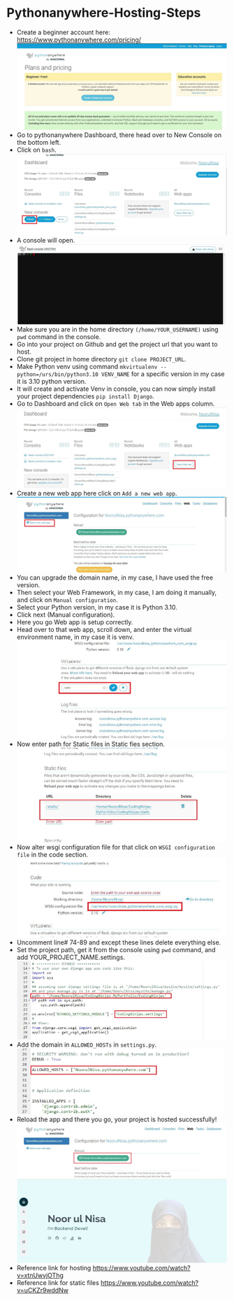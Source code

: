 # Pythonanywhere-Hosting-Steps

- Create a beginner account here: https://www.pythonanywhere.com/pricing/ ![Dashboard](https://github.com/noorulnisa2k/Pythonanywhere-Hosting-Steps/blob/main/1.JPG) 
- Go to pythonanywhere Dashboard, there head over to New Console on the bottom left.
- Click on `bash`.  ![Bash](https://github.com/noorulnisa2k/Pythonanywhere-Hosting-Steps/blob/main/2.JPG) 
- A console will open. ![Console](https://github.com/noorulnisa2k/Pythonanywhere-Hosting-Steps/blob/main/3.JPG) 
- Make sure you are in the home directory `(/home/YOUR_USERNAME)` using `pwd` command in the console.
- Go into your project on Github and get the project url that you want to host.
- Clone git project in home directory `git clone PROJECT_URL`.
- Make Python venv using command `mkvirtualenv --python=/urs/bin/python3.10 VENV_NAME` for a specific version in my case it is 3.10 python version.
- It will create and activate Venv in console, you can now simply install your project dependencies `pip install Django`.
- Go to Dashboard and click on `Open Web tab` in the Web apps column. ![Web apps](https://github.com/noorulnisa2k/Pythonanywhere-Hosting-Steps/blob/main/4.JPG) 
- Create a new web app here click on `Add a new web app`. ![Create Web app](https://github.com/noorulnisa2k/Pythonanywhere-Hosting-Steps/blob/main/5.JPG) 
- You can upgrade the domain name, in my case, I have used the free version.
- Then select your Web Framework, in my case, I am doing it manually, and click on `Manual configuration`.
- Select your Python version, in my case it is Python 3.10.
- Click next (Manual configuration).
- Here you go Web app is setup correctly.
- Head over to that web app, scroll down, and enter the virtual environment name, in my case it is venv. ![Venv](https://github.com/noorulnisa2k/Pythonanywhere-Hosting-Steps/blob/main/6.JPG)
- Now enter path for Static files in Static fies section. ![Static Files](https://github.com/noorulnisa2k/Pythonanywhere-Hosting-Steps/blob/main/7.JPG)
- Now alter wsgi configuration file for that click on `WSGI configuration file` in the code section. ![WSGI config](https://github.com/noorulnisa2k/Pythonanywhere-Hosting-Steps/blob/main/8.JPG) 
- Uncomment line# 74-89 and except these lines delete everything else. 
- Set the project path, get it from the console using `pwd` command, and add YOUR_PROJECT_NAME.settings. ![Path](https://github.com/noorulnisa2k/Pythonanywhere-Hosting-Steps/blob/main/9.JPG)
- Add the domain in `ALLOWED_HOSTs` in `settings.py`. ![Host](https://github.com/noorulnisa2k/Pythonanywhere-Hosting-Steps/blob/main/10.JPG)
- Reload the app and there you go, your project is hosted successfully! ![Reload](https://github.com/noorulnisa2k/Pythonanywhere-Hosting-Steps/blob/main/11.JPG)
  ![Reload](https://github.com/noorulnisa2k/Pythonanywhere-Hosting-Steps/blob/main/12.JPG)
- Reference link for hosting https://www.youtube.com/watch?v=xtnUwvjOThg
- Reference link for static files https://www.youtube.com/watch?v=uCKZr9wddNw
